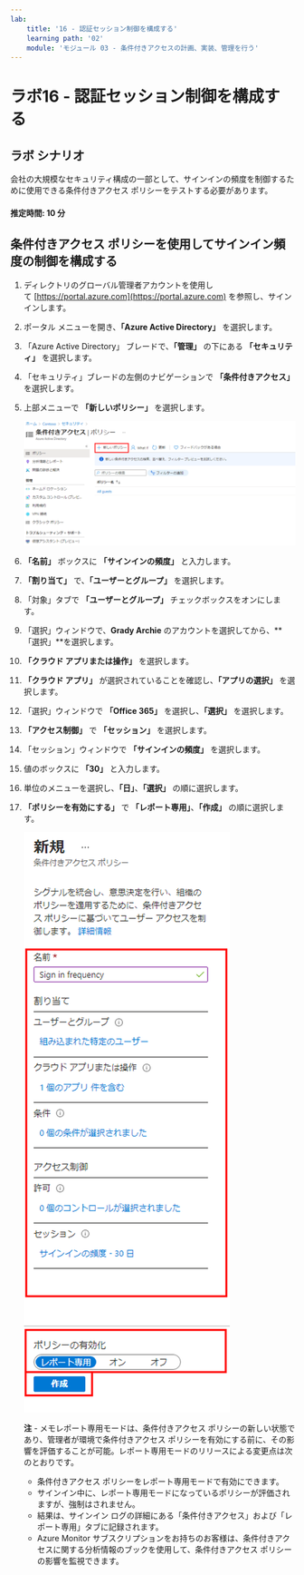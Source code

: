 ```yaml
---
lab:
    title: '16 - 認証セッション制御を構成する'
    learning path: '02'
    module: 'モジュール 03 - 条件付きアクセスの計画、実装、管理を行う'
---
```


# ラボ16 - 認証セッション制御を構成する

## ラボ シナリオ

会社の大規模なセキュリティ構成の一部として、サインインの頻度を制御するために使用できる条件付きアクセス ポリシーをテストする必要があります。

#### 推定時間: 10 分

## 条件付きアクセス ポリシーを使用してサインイン頻度の制御を構成する

1. ディレクトリのグローバル管理者アカウントを使用して [https://portal.azure.com](https://portal.azure.com) を参照し、サインインします。

1. ポータル メニューを開き、**「Azure Active Directory」** を選択します。

1. 「Azure Active Directory」 ブレードで、**「管理」** の下にある **「セキュリティ」** を選択します。

1. 「セキュリティ」ブレードの左側のナビゲーションで **「条件付きアクセス」** を選択します。

1. 上部メニューで **「新しいポリシー」** を選択します。

    ![「新しいポリシー」が強調表示されている「条件付きアクセス」ブレードを表示している画面イメージ](./media/lp2-mod1-conditional-access-new-policy.png)

1. **「名前」** ボックスに **「サインインの頻度」** と入力します。

1. **「割り当て」** で、**「ユーザーとグループ」** を選択します。

1. 「対象」タブで **「ユーザーとグループ」** チェックボックスをオンにします。

1. 「選択」ウィンドウで、**Grady Archie** のアカウントを選択してから、**「選択」**を選択します。

1. **「クラウド アプリまたは操作」** を選択します。

1. **「クラウド アプリ」** が選択されていることを確認し、**「アプリの選択」** を選択します。

1. 「選択」ウィンドウで **「Office 365」** を選択し、**「選択」** を選択します。

1. **「アクセス制御」** で **「セッション」** を選択します。

1. 「セッション」ウィンドウで **「サインインの頻度」** を選択します。

1. 値のボックスに **「30」** と入力します。

1. 単位のメニューを選択し、**「日」**、**「選択」** の順に選択します。

1. **「ポリシーを有効にする」** で **「レポート専用」**、**「作成」** の順に選択します。

    ![ポリシー設定が強調表示された新しい条件付きアクセス ポリシーを表示している画面イメージ](./media/lp2-mod3-create-session-conditional-access-policy.png)

   **注** - メモレポート専用モードは、条件付きアクセス ポリシーの新しい状態であり、管理者が環境で条件付きアクセス ポリシーを有効にする前に、その影響を評価することが可能。レポート専用モードのリリースによる変更点は次のとおりです。
    
    - 条件付きアクセス ポリシーをレポート専用モードで有効にできます。
    - サインイン中に、レポート専用モードになっているポリシーが評価されますが、強制はされません。
    - 結果は、サインイン ログの詳細にある「条件付きアクセス」および「レポート専用」タブに記録されます。
    - Azure Monitor サブスクリプションをお持ちのお客様は、条件付きアクセスに関する分析情報のブックを使用して、条件付きアクセス ポリシーの影響を監視できます。

